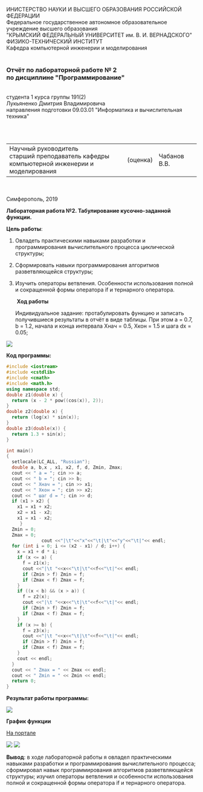 ИНИСТЕРСТВО НАУКИ  И ВЫСШЕГО ОБРАЗОВАНИЯ РОССИЙСКОЙ ФЕДЕРАЦИИ  
Федеральное государственное автономное образовательное учреждение высшего образования  
"КРЫМСКИЙ ФЕДЕРАЛЬНЫЙ УНИВЕРСИТЕТ им. В. И. ВЕРНАДСКОГО"  
ФИЗИКО-ТЕХНИЧЕСКИЙ ИНСТИТУТ  
Кафедра компьютерной инженерии и моделирования
<br/><br/>
### Отчёт по лабораторной работе № 2<br/> по дисциплине "Программирование"
<br/>
​
студента 1 курса группы 191(2)  
<br/>Лукьяненко Дмитрия Владимировича  
<br/>направления подготовки 09.03.01 "Информатика и вычислительная техника" 

<br/><br/>
<table>
<tr><td>Научный руководитель<br/> старший преподаватель кафедры<br/> компьютерной инженерии и моделирования</td>
<td>(оценка)</td>
<td>Чабанов В.В.</td>
</tr>
</table>
<br/><br/>
​
Симферополь, 2019

**Лабораторная работа №2.  Табулирование  кусочно-заданной функции.**

**Цель работы**:   

1. Овладеть практическими навыками разработки и программирования вычислительного процесса циклической структуры;

2. Сформировать навыки программирования алгоритмов разветвляющейся структуры;

3. Изучить операторы ветвления. Особенности использования полной и сокращенной формы оператора if и тернарного оператора.

   ​                                                          **Ход работы**

   Индивидуальное задание:  протабулировать функцию и записать получившиеся результаты в отчёт в виде таблицы. При этом a = 0.7, b = 1.2, начала и конца интервала Xнач = 0.5, Xкон = 1.5 и шага dx = 0.05;
   
<img src="file:///C:\Users\Маргарита\lukianenko_lab\Screenshot_2.1.png" />


**Код программы:**

```c++
#include <iostream>
#include <cstdlib>
#include <cmath>
#include <math.h>
using namespace std;
double z1(double x) {
  return (x - 2 * pow((cos(x)), 2));
}
double z2(double x) {
  return (log(x) * sin(x));
}
double z3(double(x)) {
  return 1.3 + sin(x);
}

int main()
{
  setlocale(LC_ALL, "Russian");
  double a, b,x , x1, x2, f, d, Zmin, Zmax;
  cout << " a = "; cin >> a;
  cout << " b = "; cin >> b;
  cout << " Xнач = "; cin >> x1;
  cout << " Xкон = "; cin >> x2;
  cout << " шаг d = "; cin >> d;
  if (x1 > x2) {
    x1 = x1 + x2;
    x2 = x1 - x2;
    x1 = x1 - x2;
     }
  Zmin = 0;
  Zmax = 0;
             cout <<"|\t"<<"x"<<"\t|\t"<<"y"<<"\t|"<< endl;
  for (int i = 0; i <= (x2 - x1) / d; i++) {
    x = x1 + d * i;
    if (x <= a) {
      f = z1(x);
      cout <<"|\t "<<x<<"\t|\t"<<f<<"\t|"<< endl;
      if (Zmin > f) Zmin = f;
      if (Zmax < f) Zmax = f;
    }
    if ((x < b) && (x > a)) {
      f = z2(x);
      cout <<"|\t "<<x<<"\t|\t"<<f<<"\t|"<< endl;
      if (Zmin > f) Zmin = f;
      if (Zmax < f) Zmax = f;
    }
    if (x >= b) {
      f = z3(x);
      cout <<"|\t "<<x<<"\t|\t"<<f<<"\t|"<< endl;
      if (Zmin > f) Zmin = f;
      if (Zmax < f) Zmax = f;
    }
    cout << endl;
  }
  cout << " Zmax = " << Zmax << endl;
  cout << " Zmin = " << Zmin << endl;
  return 0;
}

```

**Результат работы программы:**

<img src="file:///C:\Users\Маргарита\lukianenko_lab\Screenshot_2.2.png" />

**График функции**

[На портале](https://www.desmos.com/calculator/hdwjwqqtlb)

<img src="file:///C:\Users\Маргарита\lukianenko_lab\Screenshot_2.3.png" />
<img src="file:///C:\Users\Маргарита\lukianenko_lab\Screenshot_2.4.png" />

**Вывод**:  в ходе лабораторной работы я овладел практическими навыками разработки и программирования вычислительного процесса; сформировал навык программирования алгоритмов разветвляющейся структуры; изучил операторы ветвления и особенности использования полной и сокращенной формы оператора if и тернарного оператора.


